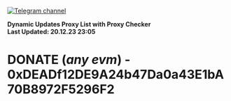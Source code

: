 [![Telegram channel](https://img.shields.io/endpoint?url=https://runkit.io/damiankrawczyk/telegram-badge/branches/master?url=https://t.me/n4z4v0d)](https://t.me/n4z4v0d) 

**Dynamic Updates Proxy List with Proxy Checker**  
**Last Updated: 20.12.23 23:05**

# DONATE (_any evm_) - 0xDEADf12DE9A24b47Da0a43E1bA70B8972F5296F2

